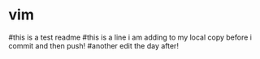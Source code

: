 # vim 
#this is a test readme
#this is a line i am adding to my local copy before i commit and then push!
#another edit the day after! 
